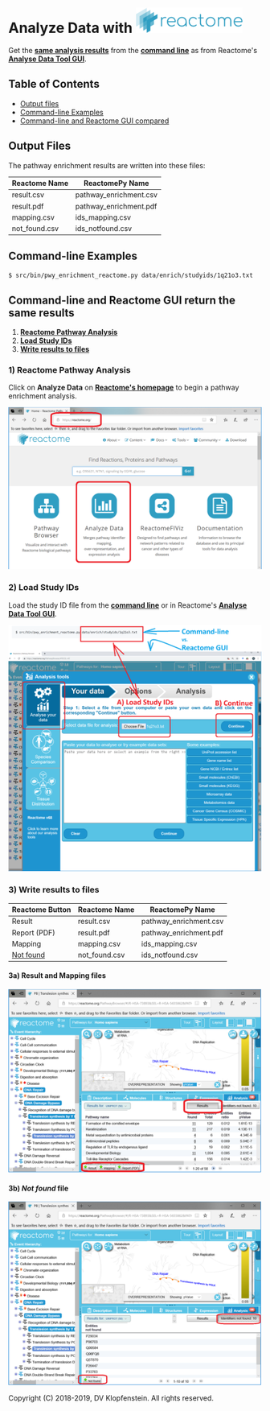 # Analyze Data with <img src="images/logo_reactome.png" height="50pt">
Get the [**same analysis results**](#command-line-and-reactome-gui-return-the-same-results)
from the [**command line**](#command-line-examples)
as from Reactome's [**Analyse Data Tool GUI**](https://reactome.org/PathwayBrowser/#TOOL=AT).


## Table of Contents
  * [Output files](#output-files)
  * [Command-line Examples](#command-line-examples)
  * [Command-line and Reactome GUI compared](#command-line-and-reactome-gui-compared)

## Output Files

The pathway enrichment results are written into these files:

| Reactome Name | ReactomePy Name
|---------------|-----------------
| result.csv    | pathway_enrichment.csv
| result.pdf    | pathway_enrichment.pdf
| mapping.csv   | ids_mapping.csv
| not_found.csv | ids_notfound.csv

## Command-line Examples
```
$ src/bin/pwy_enrichment_reactome.py data/enrich/studyids/1q21o3.txt
```

## Command-line and Reactome GUI return the same results

  1. [**Reactome Pathway Analysis**](#1-reactome-pathway-analysis)
  2. [**Load Study IDs**](#2-load-study-ids)
  3. [**Write results to files**](#3-write-results-to-files)

### 1) Reactome Pathway Analysis
Click on **Analyze Data** on [**Reactome's homepage**](https://reactome.org) to begin a pathway enrichment analysis.

![Reactome's Pathway Analysis](images/anal00_analyze_data.png)

### 2) Load Study IDs
Load the study ID file
from the [**command line**](#command-line-examples)
or in Reactome's [**Analyse Data Tool GUI**](https://reactome.org/PathwayBrowser/#TOOL=AT).

![Load Study IDs into Reactome](images/anal01_load_study_ids.png)

### 3) Write results to files

| Reactome Button | Reactome Name | ReactomePy Name
|-----------------|---------------|-----------------
| Result          | result.csv    | pathway_enrichment.csv
| Report (PDF)    | result.pdf    | pathway_enrichment.pdf
| Mapping         | mapping.csv   | ids_mapping.csv
| [Not found](#3b-not-found-file) | not_found.csv | ids_notfound.csv

#### 3a) Result and Mapping files
![enrichment results](images/results_files.png)    

#### 3b) _Not found_ file
![IDs not found](images/results_notfound.png)      



Copyright (C) 2018-2019, DV Klopfenstein. All rights reserved.

